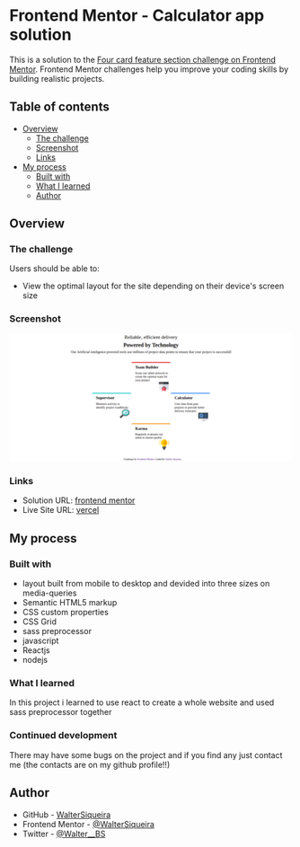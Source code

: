 # Frontend Mentor - Calculator app solution

This is a solution to the [Four card feature section challenge on Frontend Mentor](https://www.frontendmentor.io/challenges/four-card-feature-section-weK1eFYK). Frontend Mentor challenges help you improve your coding skills by building realistic projects. 
## Table of contents

- [Overview](#overview)
  - [The challenge](#the-challenge)
  - [Screenshot](#screenshot)
  - [Links](#links)
- [My process](#my-process)
  - [Built with](#built-with)
  - [What I learned](#what-i-learned)
  - [Author](#author)


## Overview

### The challenge

Users should be able to:

- View the optimal layout for the site depending on their device's screen size

### Screenshot

![](./shot.png)

### Links

- Solution URL: [frontend mentor](https://www.frontendmentor.io/challenges/four-card-feature-section-weK1eFYK/hub/four-card-feature-B1ZIstOE9)
- Live Site URL: [vercel](https://card-feature-opal.vercel.app/)

## My process

### Built with
- layout built from mobile to desktop and devided into three sizes on media-queries
- Semantic HTML5 markup
- CSS custom properties
- CSS Grid
- sass preprocessor
- javascript 
- Reactjs
- nodejs

### What I learned

In this project i learned to use react to create a whole website and used sass preprocessor together


### Continued development

There may have some bugs on the project and if you find any just contact me (the contacts are on my github profile!!)

## Author
- GitHub - [WalterSiqueira](https://github.com/WalterSiqueira)
- Frontend Mentor - [@WalterSiqueira](https://www.frontendmentor.io/profile/WalterSiqueira)
- Twitter - [@Walter__BS](https://twitter.com/Walter__BS)

